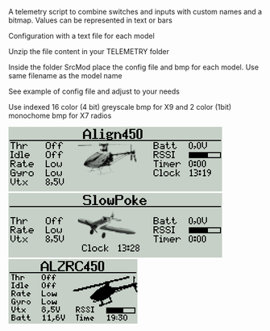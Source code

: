 A telemetry script to combine switches and inputs with custom names and a bitmap. Values can be represented in text or bars

Configuration with a text file for each model

Unzip the file content in your TELEMETRY folder

Inside the folder SrcMod place the config file and bmp for each model. Use same filename as the model name

See example of config file and adjust to your needs

Use indexed 16 color (4 bit) greyscale bmp for X9 and 2 color (1bit) monochome bmp for X7 radios

![Image](./images/1.png?raw=true)
![Image](./images/2.png?raw=true)
![Image](./images/3.png?raw=true)
